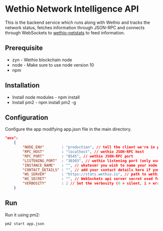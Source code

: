 Wethio Network Intelligence API
============

This is the backend service which runs along with Wethio and tracks the network status, fetches information through JSON-RPC and connects through WebSockets to [wethio-netstats](https://stats.wethio.io) to feed information.


## Prerequisite
* zyn - Wethio blockchain node
* node - Make sure to use node version 10
* npm


## Installation 

* Install node modules - npm install
* Install pm2 - npm install pm2 -g

## Configuration

Configure the app modifying app.json file in the main directory.

```json
"env":
	{
		"NODE_ENV"        : "production", // tell the client we're in production environment
		"RPC_HOST"        : "localhost", // wethio JSON-RPC host
		"RPC_PORT"        : "8545", // wethio JSON-RPC port
		"LISTENING_PORT"  : "30303", // wethio listening port (only used for display)
		"INSTANCE_NAME"   : "", // whatever you wish to name your node
		"CONTACT_DETAILS" : "", // add your contact details here if you wish (email/skype)
		"WS_SERVER"       : "https://stats.wethio.io", // path to wethio-netstats WebSockets api server
		"WS_SECRET"       : "", // WebSockets api server secret used for login
		"VERBOSITY"       : 2 // Set the verbosity (0 = silent, 1 = error, warn, 2 = error, warn, info, success, 3 = all logs)
	}
```

## Run

Run it using pm2:

```bash
pm2 start app.json
```
